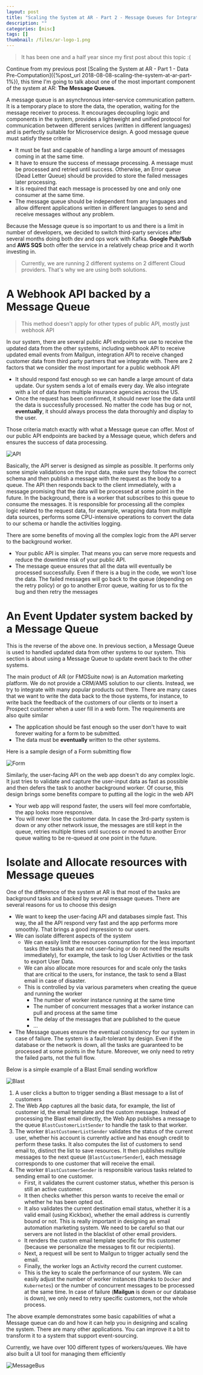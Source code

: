 ```yaml
---
layout: post
title: "Scaling the System at AR - Part 2 - Message Queues for Integrations"
description: ""
categories: [misc]
tags: []
thumbnail: /files/ar-logo-1.png
---
```


> It has been one and a half year since my first post about this topic :(

Continue from my previous post
[Scaling the System at AR - Part 1 - Data Pre-Computation]({%post_url 2018-08-08-scaling-the-system-at-ar-part-1%}),
this time I'm going to talk about one of the most important component of the system at AR:
**The Message Queues**.

A message queue is an asynchronous inter-service communication pattern. It is a temporary place to
store the data, the operation, waiting for the message receiver to process. It encourages decoupling
logic and components in the system, provides a lightweight and unified protocol for communication
between different services (written in different languages) and is perfectly suitable for
Microservice design. A good message queue must satisfy these criteria

- It must be fast and capable of handling a large amount of messages coming in at the same time.
- It have to ensure the success of message processing. A message must be processed and retried until
  success. Otherwise, an Error queue (Dead Letter Queue) should be provided to store the failed
  messages later processing.
- It is required that each message is processed by one and only one consumer at the same time.
- The message queue should be independent from any languages and allow different applications
  written in different languages to send and receive messages without any problem.

Because the Message queue is so important to us and there is a limit in number of developers, we
decided to switch third-party services after several months doing both dev and ops work with Kafka.
**Google Pub/Sub** and **AWS SQS** both offer the service in a relatively cheap price and it worth
investing in.

> Currently, we are running 2 different systems on 2 different Cloud providers. That's why we are
> using both solutions.

# A Webhook API backed by a Message Queue

> This method doesn't apply for other types of public API, mostly just webhook API

In our system, there are several public API endpoints we use to receive the updated data
from the other systems, including webhook API to receive updated email events from Mailgun,
integration API to receive changed customer data from third party partners that we integrate with.
There are 2 factors that we consider the most important for a public webhook API

- It should respond fast enough so we can handle a large amount of data update. Our system sends
  a lot of emails every day. We also integrate with a lot of data from multiple insurance agencies
  across the US.
- Once the request has been confirmed, it should never lose the data until the data is successfully
  processed. No matter the code has bug or not, **eventually**, it should always process the data
  thoroughly and display to the user.

Those criteria match exactly with what a Message queue can offer. Most of our public API endpoints
are backed by a Message queue, which defers and ensures the success of data processing.

![API](/files/2020-03-15-message-queue/api.png)

Basically, the API server is designed as simple as possible. It performs only some simple
validations on the input data, make sure they follow the correct schema and then publish a message
with the request as the body to a queue. The API then responds back to the client immediately, with
a message promising that the data will be processed at some point in the future. In the background,
there is a worker that subscribes to this queue to consume the messages. It is
responsible for processing all the complex logic related to the request data, for example, wrapping
data from multiple data sources, performs some CPU-intensive operations to convert the data to our
schema or handle the activities logging.

There are some benefits of moving all the complex logic from the API server to the background
worker.
- Your public API is simpler. That means you can serve more requests and reduce the downtime
  risk of your public API.
- The message queue ensures that all the data will eventually be processed successfully. Even if
  there is a bug in the code, we won't lose the data. The failed messages will go back to the queue
  (depending on the retry policy) or go to another Error queue, waiting for us to fix the bug and
  then retry the messages

# An Event Updater system backed by a Message Queue

This is the reverse of the above one. In previous section, a Message Queue is used to handled
updated data from other systems to our system. This section is about using a Message Queue to update
event back to the other systems.

The main product of AR (or FMGSuite now) is an Automation marketing platform. We do not provide a
CRM/AMS solution to our clients. Instead, we try to integrate with many popular products out
there. There are many cases that we want to write the data back to the those systems, for instance,
to write back the feedback of the customers of our clients or to insert a Prospect customer when a
user fill in a web form. The requirements are also quite similar

- The application should be fast enough so the user don't have to wait forever waiting for a form to
  be submitted.
- The data must be **eventually** written to the other systems.

Here is a sample design of a Form submitting flow

![Form](/files/2020-03-15-message-queue/form.png)

Similarly, the user-facing API on the web app doesn't do any complex logic. It just tries to
validate and capture the user-input data as fast as possible and then defers the task to another
background worker. Of course, this design brings some benefits compare to putting all the logic in
the web API

- Your web app will respond faster, the users will feel more comfortable, the app looks more
  responsive.
- You will never lose the customer data. In case the 3rd-party system is down or any other network
  issue, the messages are still kept in the queue, retries multiple times until success or moved to
  another Error queue waiting to be re-queued at one point in the future.

# Isolate and Allocate resources with Message queues

One of the difference of the system at AR is that most of the tasks are background tasks and backed
by several message queues. There are several reasons for us to choose this design

- We want to keep the user-facing API and databases simple fast. This way, the all the API respond
  very fast and the app performs more smoothly. That brings a good impression to our users.
- We can isolate different aspects of the system
  - We can easily limit the resources consumption for the less important tasks (the tasks that are
    not user-facing or do not need the results immediately), for example, the task to log User
    Activities or the task to export User Data.
  - We can also allocate more resources for and scale only the tasks that are critical to the users,
    for instance, the task to send a Blast email in case of disaster.
  - This is controlled by via various parameters when creating the queue and running the worker
    - The number of worker instance running at the same time
    - The number of concurrent messages that a worker instance can pull and process at the same time
    - The delay of the messages that are published to the queue
    - ...
- The Message queues ensure the eventual consistency for our system in case of failure. The system
  is a fault-tolerant by design. Even if the database or the network is down, all the tasks are
  guaranteed to be processed at some points in the future. Moreover, we only need to retry the
  failed parts, not the full flow.

Below is a simple example of a Blast Email sending workflow

![Blast](/files/2020-03-15-message-queue/blast.png)

1. A user clicks a button to trigger sending a Blast message to a list of customers
2. The Web App captures all the basic data, for example, the list of customer id, the email
   template and the custom message. Instead of processing the Blast email directly, the Web App
   publishes a message to the queue `BlastCustomerListSender` to handle the task to that worker.
3. The worker `BlastCustomerListSender` validates the status of the current user, whether his account is
   currently active and has enough credit to perform these tasks. It also computes the list of
   customers to send email to, distinct the list to save resources. It then publishes multiple
   messages to the next queue (`BlastCustomerSender`), each message corresponds to one customer that
   will receive the email.
4. The worker `BlastCustomerSender` is responsible various tasks related to sending email to one
   customer.
   - First, it validates the current customer status, whether this person is still an active customer.
   - It then checks whether this person wants to receive the email or whether he has been opted out.
   - It also validates the current destination email status, whether it is a valid email (using
     Kickbox), whether the email address is currently bound or not. This is really
     important in designing an email automation marketing system. We need to be careful so that our
     servers are not listed in the blacklist of other email providers.
   - It renders the custom email template specific for this customer (because we personalize the
     messages to fit our recipients).
   - Next, a request will be sent to Mailgun to trigger actually send the email.
   - Finally, the worker logs an Activity record the current customer.
   - This is the key to scale the performance of our system. We can easily adjust the number of
     worker instances (thanks to `Docker` and `Kubernetes`) or the number of concurrent messages to
     be processed at the same time. In case of failure (**Mailgun** is down or our database is
     down), we only need to retry specific customers, not the whole process.

The above example demonstrates some basic capabilities of what a Message queue can do and how it can
help you in designing and scaling the system. There are many other applications. You can improve it
a bit to transform it to a system that support event-sourcing.

Currently, we have over 100 different types of
workers/queues. We have also built a UI tool for managing them efficiently

![MessageBus](/files/2020-03-15-message-queue/message-bus.png)
